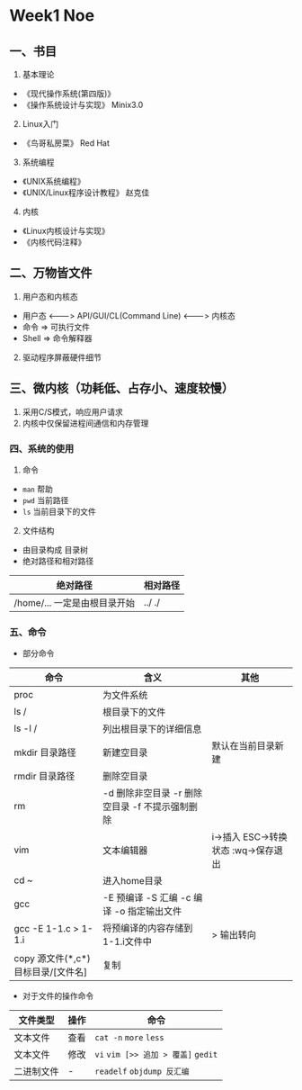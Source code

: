 # Week1 Noe

## 一、书目

1. 基本理论

  + 《现代操作系统(第四版)》
  + 《操作系统设计与实现》 Minix3.0

2. Linux入门

  + 《鸟哥私房菜》 Red Hat

3. 系统编程

  + 《UNIX系统编程》
  + 《UNIX/Linux程序设计教程》 赵克佳

4. 内核

  + 《Linux内核设计与实现》
  + 《内核代码注释》

## 二、万物皆文件

1. 用户态和内核态

  + 用户态 <---> API/GUI/CL(Command Line) <---> 内核态
  + 命令 => 可执行文件
  + Shell => 命令解释器

2. 驱动程序屏蔽硬件细节

## 三、微内核（功耗低、占存小、速度较慢）

1. 采用C/S模式，响应用户请求
2. 内核中仅保留进程间通信和内存管理

### 四、系统的使用

1. 命令

  + `man` 帮助
  + `pwd` 当前路径
  + `ls` 当前目录下的文件

2. 文件结构

  + 由目录构成 目录树
  + 绝对路径和相对路径
    
绝对路径|相对路径
--|--
/home/... 一定是由根目录开始|../ ./


### 五、命令

+ 部分命令

命令|含义|其他
-|-|-
proc|为文件系统|
ls /|根目录下的文件|
ls -l /|列出根目录下的详细信息|
mkdir 目录路径|新建空目录|默认在当前目录新建
rmdir 目录路径|删除空目录|
rm|-d 删除非空目录 -r 删除空目录 -f 不提示强制删除|
vim|文本编辑器|i->插入 ESC->转换状态 :wq->保存退出
cd ~|进入home目录|
gcc|-E 预编译 -S 汇编 -c 编译 -o 指定输出文件|
gcc -E 1-1.c > 1-1.i|将预编译的内容存储到1-1.i文件中|> 输出转向
copy 源文件(\*,c\*) 目标目录/[文件名]|复制

+ 对于文件的操作命令

文件类型|操作|命令
-|-|-
文本文件|查看|`cat -n` `more` `less`
文本文件|修改|`vi` `vim [>> 追加 > 覆盖]` `gedit`
二进制文件|-|`readelf` `objdump 反汇编`
